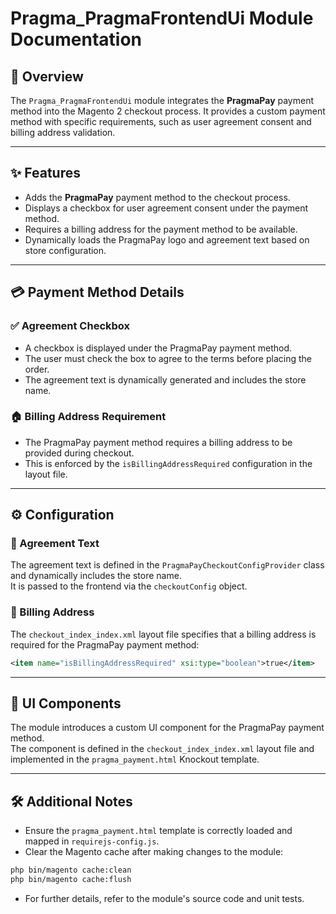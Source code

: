 # Pragma_PragmaFrontendUi Module Documentation

## 🧾 Overview

The `Pragma_PragmaFrontendUi` module integrates the **PragmaPay** payment method into the Magento 2 checkout process. It provides a custom payment method with specific requirements, such as user agreement consent and billing address validation.

---

## ✨ Features

- Adds the **PragmaPay** payment method to the checkout process.
- Displays a checkbox for user agreement consent under the payment method.
- Requires a billing address for the payment method to be available.
- Dynamically loads the PragmaPay logo and agreement text based on store configuration.

---

## 💳 Payment Method Details

### ✅ Agreement Checkbox

- A checkbox is displayed under the PragmaPay payment method.
- The user must check the box to agree to the terms before placing the order.
- The agreement text is dynamically generated and includes the store name.

### 🏠 Billing Address Requirement

- The PragmaPay payment method requires a billing address to be provided during checkout.
- This is enforced by the `isBillingAddressRequired` configuration in the layout file.

---

## ⚙️ Configuration

### 📝 Agreement Text

The agreement text is defined in the `PragmaPayCheckoutConfigProvider` class and dynamically includes the store name.  
It is passed to the frontend via the `checkoutConfig` object.

### 🧾 Billing Address

The `checkout_index_index.xml` layout file specifies that a billing address is required for the PragmaPay payment method:

```xml
<item name="isBillingAddressRequired" xsi:type="boolean">true</item>
```

---

## 🧩 UI Components

The module introduces a custom UI component for the PragmaPay payment method.  
The component is defined in the `checkout_index_index.xml` layout file and implemented in the `pragma_payment.html` Knockout template.

---

## 🛠 Additional Notes

- Ensure the `pragma_payment.html` template is correctly loaded and mapped in `requirejs-config.js`.
- Clear the Magento cache after making changes to the module:

```bash
php bin/magento cache:clean
php bin/magento cache:flush
```

- For further details, refer to the module's source code and unit tests.
